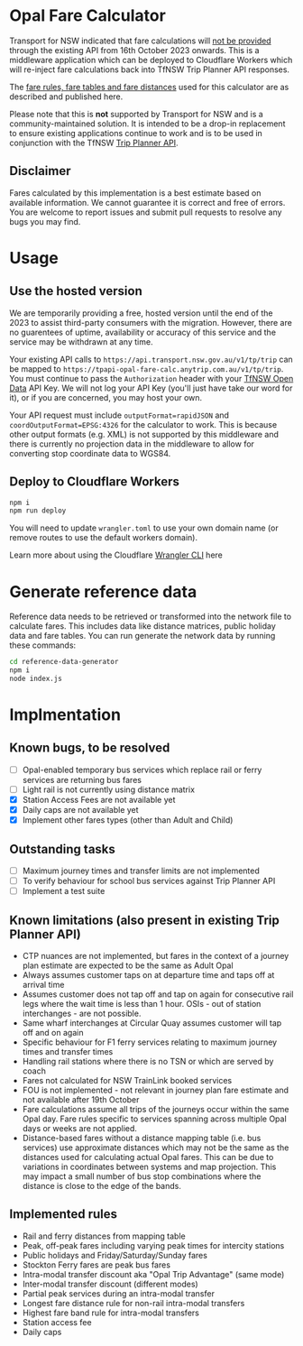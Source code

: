 # Opal Fare Calculator

Transport for NSW indicated that fare calculations will [not be provided](https://opendataforum.transport.nsw.gov.au/t/opal-fares-on-trip-planner-api-to-be-removed-16-october-2023/3534) through the existing API from 16th October 2023 onwards.  This is a middleware application which can be deployed to Cloudflare Workers which will re-inject fare calculations back into TfNSW Trip Planner API responses.

The [fare rules, fare tables and fare distances](https://opendata.transport.nsw.gov.au/dataset/opal-fares) used for this calculator are as described and published here.

Please note that this is **not** supported by Transport for NSW and is a community-maintained solution. It is intended to be a drop-in replacement to ensure existing applications continue to work and is to be used in conjunction with the TfNSW [Trip Planner API](https://opendata.transport.nsw.gov.au/dataset/trip-planner-apis).

## Disclaimer

Fares calculated by this implementation is a best estimate based on available information.  We cannot guarantee it is correct and free of errors.  You are welcome to report issues and submit pull requests to resolve any bugs you may find.

# Usage

## Use the hosted version

We are temporarily providing a free, hosted version until the end of the 2023 to assist third-party consumers with the migration.  However, there are no guarentees of uptime, availability or accuracy of this service and the service may be withdrawn at any time.

Your existing API calls to `https://api.transport.nsw.gov.au/v1/tp/trip` can be mapped to `https://tpapi-opal-fare-calc.anytrip.com.au/v1/tp/trip`. You must continue to pass the `Authorization` header with your [TfNSW Open Data](https://opendata.transport.nsw.gov.au/) API Key.  We will not log your API Key (you'll just have take our word for it), or if you are concerned, you may host your own.

Your API request must include `outputFormat=rapidJSON` and `coordOutputFormat=EPSG:4326` for the calculator to work.  This is because other output formats (e.g. XML) is not supported by this middleware and there is currently no projection data in the middleware to allow for converting stop coordinate data to WGS84.

## Deploy to Cloudflare Workers

```bash
npm i
npm run deploy
```

You will need to update `wrangler.toml` to use your own domain name (or remove routes to use the default workers domain).

Learn more about using the Cloudflare [Wrangler CLI](https://developers.cloudflare.com/workers/get-started/guide/) here

# Generate reference data

Reference data needs to be retrieved or transformed into the network file to calculate fares.  This includes data like distance matrices, public holiday data and fare tables. You can run generate the network data by running these commands:

```bash
cd reference-data-generator
npm i
node index.js
```

# Implmentation

## Known bugs, to be resolved

- [ ] Opal-enabled temporary bus services which replace rail or ferry services are returning bus fares
- [ ] Light rail is not currently using distance matrix
- [x] Station Access Fees are not available yet
- [x] Daily caps are not available yet
- [x] Implement other fares types (other than Adult and Child)

## Outstanding tasks
- [ ] Maximum journey times and transfer limits are not implemented
- [ ] To verify behaviour for school bus services against Trip Planner API
- [ ] Implement a test suite

## Known limitations (also present in existing Trip Planner API)

* CTP nuances are not implemented, but fares in the context of a journey plan estimate are expected to be the same as Adult Opal
* Always assumes customer taps on at departure time and taps off at arrival time
* Assumes customer does not tap off and tap on again for consecutive rail legs where the wait time is less than 1 hour.  OSIs - out of station interchanges - are not possible.
* Same wharf interchanges at Circular Quay assumes customer will tap off and on again
* Specific behaviour for F1 ferry services relating to maximum journey times and transfer times
* Handling rail stations where there is no TSN or which are served by coach
* Fares not calculated for NSW TrainLink booked services
* FOU is not implemented - not relevant in journey plan fare estimate and not available after 19th October
* Fare calculations assume all trips of the journeys occur within the same Opal day. Fare rules specific to services spanning across multiple Opal days or weeks are not applied.
* Distance-based fares without a distance mapping table (i.e. bus services) use approximate distances which may not be the same as the distances used for calculating actual Opal fares. This can be due to variations in coordinates between systems and map projection. This may impact a small number of bus stop combinations where the distance is close to the edge of the bands.

## Implemented rules

* Rail and ferry distances from mapping table
* Peak, off-peak fares including varying peak times for intercity stations
* Public holidays and Friday/Saturday/Sunday fares
* Stockton Ferry fares are peak bus fares
* Intra-modal transfer discount aka "Opal Trip Advantage" (same mode)
* Inter-modal transfer discount (different modes)
* Partial peak services during an intra-modal transfer
* Longest fare distance rule for non-rail intra-modal transfers
* Highest fare band rule for intra-modal transfers
* Station access fee
* Daily caps